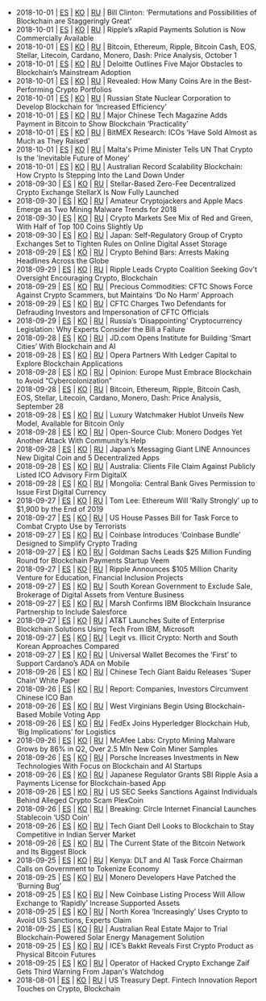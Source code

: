 * 2018-10-01 | [ES](https://github.com/theyapapa/cryptonews/blob/es/bill-clinton-permutations-and-possibilities-of-blockchain-are-staggeringly-great-f97f79ab.md) | [KO](https://github.com/theyapapa/cryptonews/blob/ko/bill-clinton-permutations-and-possibilities-of-blockchain-are-staggeringly-great-f97f79ab.md) | [RU](https://github.com/theyapapa/cryptonews/blob/ru/bill-clinton-permutations-and-possibilities-of-blockchain-are-staggeringly-great-f97f79ab.md) | Bill Clinton: ‘Permutations and Possibilities of Blockchain are Staggeringly Great’
* 2018-10-01 | [ES](https://github.com/theyapapa/cryptonews/blob/es/ripples-xrapid-payments-solution-is-now-commercially-available-ad0950ec.md) | [KO](https://github.com/theyapapa/cryptonews/blob/ko/ripples-xrapid-payments-solution-is-now-commercially-available-ad0950ec.md) | [RU](https://github.com/theyapapa/cryptonews/blob/ru/ripples-xrapid-payments-solution-is-now-commercially-available-ad0950ec.md) | Ripple’s xRapid Payments Solution is Now Commercially Available
* 2018-10-01 | [ES](https://github.com/theyapapa/cryptonews/blob/es/bitcoin-ethereum-ripple-bitcoin-cash-eos-stellar-litecoin-cardano-monero-dash-price-analysis-october-1-2de2ab7b.md) | [KO](https://github.com/theyapapa/cryptonews/blob/ko/bitcoin-ethereum-ripple-bitcoin-cash-eos-stellar-litecoin-cardano-monero-dash-price-analysis-october-1-2de2ab7b.md) | [RU](https://github.com/theyapapa/cryptonews/blob/ru/bitcoin-ethereum-ripple-bitcoin-cash-eos-stellar-litecoin-cardano-monero-dash-price-analysis-october-1-2de2ab7b.md) | Bitcoin, Ethereum, Ripple, Bitcoin Cash, EOS, Stellar, Litecoin, Cardano, Monero, Dash: Price Analysis, October 1
* 2018-10-01 | [ES](https://github.com/theyapapa/cryptonews/blob/es/deloitte-outlines-five-major-obstacles-to-blockchains-mainstream-adoption-a3f7d83b.md) | [KO](https://github.com/theyapapa/cryptonews/blob/ko/deloitte-outlines-five-major-obstacles-to-blockchains-mainstream-adoption-a3f7d83b.md) | [RU](https://github.com/theyapapa/cryptonews/blob/ru/deloitte-outlines-five-major-obstacles-to-blockchains-mainstream-adoption-a3f7d83b.md) | Deloitte Outlines Five Major Obstacles to Blockchain’s Mainstream Adoption
* 2018-10-01 | [ES](https://github.com/theyapapa/cryptonews/blob/es/revealed-how-many-coins-are-in-the-best-performing-crypto-portfolios-70990969.md) | [KO](https://github.com/theyapapa/cryptonews/blob/ko/revealed-how-many-coins-are-in-the-best-performing-crypto-portfolios-70990969.md) | [RU](https://github.com/theyapapa/cryptonews/blob/ru/revealed-how-many-coins-are-in-the-best-performing-crypto-portfolios-70990969.md) | Revealed: How Many Coins Are in the Best-Performing Crypto Portfolios
* 2018-10-01 | [ES](https://github.com/theyapapa/cryptonews/blob/es/russian-state-nuclear-corporation-to-develop-blockchain-for-increased-efficiency-e04b47da.md) | [KO](https://github.com/theyapapa/cryptonews/blob/ko/russian-state-nuclear-corporation-to-develop-blockchain-for-increased-efficiency-e04b47da.md) | [RU](https://github.com/theyapapa/cryptonews/blob/ru/russian-state-nuclear-corporation-to-develop-blockchain-for-increased-efficiency-e04b47da.md) | Russian State Nuclear Corporation to Develop Blockchain for ‘Increased Efficiency’
* 2018-10-01 | [ES](https://github.com/theyapapa/cryptonews/blob/es/major-chinese-tech-magazine-adds-payment-in-bitcoin-to-show-blockchain-practicality-e5de7e32.md) | [KO](https://github.com/theyapapa/cryptonews/blob/ko/major-chinese-tech-magazine-adds-payment-in-bitcoin-to-show-blockchain-practicality-e5de7e32.md) | [RU](https://github.com/theyapapa/cryptonews/blob/ru/major-chinese-tech-magazine-adds-payment-in-bitcoin-to-show-blockchain-practicality-e5de7e32.md) | Major Chinese Tech Magazine Adds Payment in Bitcoin to Show Blockchain ‘Practicality’
* 2018-10-01 | [ES](https://github.com/theyapapa/cryptonews/blob/es/bitmex-research-icos-have-sold-almost-as-much-as-they-raised-581526bc.md) | [KO](https://github.com/theyapapa/cryptonews/blob/ko/bitmex-research-icos-have-sold-almost-as-much-as-they-raised-581526bc.md) | [RU](https://github.com/theyapapa/cryptonews/blob/ru/bitmex-research-icos-have-sold-almost-as-much-as-they-raised-581526bc.md) | BitMEX Research: ICOs ‘Have Sold Almost as Much as They Raised’
* 2018-10-01 | [ES](https://github.com/theyapapa/cryptonews/blob/es/maltas-prime-minister-tells-un-that-crypto-is-the-inevitable-future-of-money-954808b5.md) | [KO](https://github.com/theyapapa/cryptonews/blob/ko/maltas-prime-minister-tells-un-that-crypto-is-the-inevitable-future-of-money-954808b5.md) | [RU](https://github.com/theyapapa/cryptonews/blob/ru/maltas-prime-minister-tells-un-that-crypto-is-the-inevitable-future-of-money-954808b5.md) | Malta's Prime Minister Tells UN That Crypto Is the 'Inevitable Future of Money'
* 2018-10-01 | [ES](https://github.com/theyapapa/cryptonews/blob/es/australian-record-scalability-blockchain-how-crypto-is-stepping-into-the-land-down-under-0ba8f073.md) | [KO](https://github.com/theyapapa/cryptonews/blob/ko/australian-record-scalability-blockchain-how-crypto-is-stepping-into-the-land-down-under-0ba8f073.md) | [RU](https://github.com/theyapapa/cryptonews/blob/ru/australian-record-scalability-blockchain-how-crypto-is-stepping-into-the-land-down-under-0ba8f073.md) | Australian Record Scalability Blockchain: How Crypto Is Stepping Into the Land Down Under
* 2018-09-30 | [ES](https://github.com/theyapapa/cryptonews/blob/es/stellar-based-zero-fee-decentralized-crypto-exchange-stellarx-fully-launched-db30668a.md) | [KO](https://github.com/theyapapa/cryptonews/blob/ko/stellar-based-zero-fee-decentralized-crypto-exchange-stellarx-fully-launched-db30668a.md) | [RU](https://github.com/theyapapa/cryptonews/blob/ru/stellar-based-zero-fee-decentralized-crypto-exchange-stellarx-fully-launched-db30668a.md) | Stellar-Based Zero-Fee Decentralized Crypto Exchange StellarX Is Now Fully Launched
* 2018-09-30 | [ES](https://github.com/theyapapa/cryptonews/blob/es/amateur-cryptojackers-and-apple-macs-emerge-as-two-mining-malware-trends-for-2018-c3307875.md) | [KO](https://github.com/theyapapa/cryptonews/blob/ko/amateur-cryptojackers-and-apple-macs-emerge-as-two-mining-malware-trends-for-2018-c3307875.md) | [RU](https://github.com/theyapapa/cryptonews/blob/ru/amateur-cryptojackers-and-apple-macs-emerge-as-two-mining-malware-trends-for-2018-c3307875.md) | Amateur Cryptojackers and Apple Macs Emerge as Two Mining Malware Trends for 2018
* 2018-09-30 | [ES](https://github.com/theyapapa/cryptonews/blob/es/crypto-markets-see-mix-of-red-and-green-with-half-of-top-100-coins-slightly-up-29f825c6.md) | [KO](https://github.com/theyapapa/cryptonews/blob/ko/crypto-markets-see-mix-of-red-and-green-with-half-of-top-100-coins-slightly-up-29f825c6.md) | [RU](https://github.com/theyapapa/cryptonews/blob/ru/crypto-markets-see-mix-of-red-and-green-with-half-of-top-100-coins-slightly-up-29f825c6.md) | Crypto Markets See Mix of Red and Green, With Half of Top 100 Coins Slightly Up
* 2018-09-30 | [ES](https://github.com/theyapapa/cryptonews/blob/es/japan-self-regulatory-group-of-crypto-exchanges-set-to-tighten-rules-on-online-digital-asset-storage-79a4d9e8.md) | [KO](https://github.com/theyapapa/cryptonews/blob/ko/japan-self-regulatory-group-of-crypto-exchanges-set-to-tighten-rules-on-online-digital-asset-storage-79a4d9e8.md) | [RU](https://github.com/theyapapa/cryptonews/blob/ru/japan-self-regulatory-group-of-crypto-exchanges-set-to-tighten-rules-on-online-digital-asset-storage-79a4d9e8.md) | Japan: Self-Regulatory Group of Crypto Exchanges Set to Tighten Rules on Online Digital Asset Storage
* 2018-09-29 | [ES](https://github.com/theyapapa/cryptonews/blob/es/crypto-behind-bars-arrests-making-headlines-across-the-globe-31961c44.md) | [KO](https://github.com/theyapapa/cryptonews/blob/ko/crypto-behind-bars-arrests-making-headlines-across-the-globe-31961c44.md) | [RU](https://github.com/theyapapa/cryptonews/blob/ru/crypto-behind-bars-arrests-making-headlines-across-the-globe-31961c44.md) | Crypto Behind Bars: Arrests Making Headlines Across the Globe
* 2018-09-29 | [ES](https://github.com/theyapapa/cryptonews/blob/es/ripple-leads-crypto-coalition-seeking-govt-oversight-encouraging-crypto-blockchain-f336f846.md) | [KO](https://github.com/theyapapa/cryptonews/blob/ko/ripple-leads-crypto-coalition-seeking-govt-oversight-encouraging-crypto-blockchain-f336f846.md) | [RU](https://github.com/theyapapa/cryptonews/blob/ru/ripple-leads-crypto-coalition-seeking-govt-oversight-encouraging-crypto-blockchain-f336f846.md) | Ripple Leads Crypto Coalition Seeking Gov’t Oversight Encouraging Crypto, Blockchain
* 2018-09-29 | [ES](https://github.com/theyapapa/cryptonews/blob/es/precious-commodities-cftc-shows-force-against-crypto-scammers-but-maintains-do-no-harm-approach-78ed6af1.md) | [KO](https://github.com/theyapapa/cryptonews/blob/ko/precious-commodities-cftc-shows-force-against-crypto-scammers-but-maintains-do-no-harm-approach-78ed6af1.md) | [RU](https://github.com/theyapapa/cryptonews/blob/ru/precious-commodities-cftc-shows-force-against-crypto-scammers-but-maintains-do-no-harm-approach-78ed6af1.md) | Precious Commodities: CFTC Shows Force Against Crypto Scammers, but Maintains ‘Do No Harm’ Approach
* 2018-09-29 | [ES](https://github.com/theyapapa/cryptonews/blob/es/cftc-charges-two-defendants-for-defrauding-investors-and-impersonation-of-cftc-officials-add83f3a.md) | [KO](https://github.com/theyapapa/cryptonews/blob/ko/cftc-charges-two-defendants-for-defrauding-investors-and-impersonation-of-cftc-officials-add83f3a.md) | [RU](https://github.com/theyapapa/cryptonews/blob/ru/cftc-charges-two-defendants-for-defrauding-investors-and-impersonation-of-cftc-officials-add83f3a.md) | CFTC Charges Two Defendants for Defrauding Investors and Impersonation of CFTC Officials
* 2018-09-29 | [ES](https://github.com/theyapapa/cryptonews/blob/es/russias-disappointing-cryptocurrency-legislation-why-experts-consider-the-bill-a-failure-c699be9c.md) | [KO](https://github.com/theyapapa/cryptonews/blob/ko/russias-disappointing-cryptocurrency-legislation-why-experts-consider-the-bill-a-failure-c699be9c.md) | [RU](https://github.com/theyapapa/cryptonews/blob/ru/russias-disappointing-cryptocurrency-legislation-why-experts-consider-the-bill-a-failure-c699be9c.md) | Russia’s ‘Disappointing’ Cryptocurrency Legislation: Why Experts Consider the Bill a Failure
* 2018-09-28 | [ES](https://github.com/theyapapa/cryptonews/blob/es/jdcom-opens-institute-for-building-smart-cities-with-blockchain-and-ai-e308f982.md) | [KO](https://github.com/theyapapa/cryptonews/blob/ko/jdcom-opens-institute-for-building-smart-cities-with-blockchain-and-ai-e308f982.md) | [RU](https://github.com/theyapapa/cryptonews/blob/ru/jdcom-opens-institute-for-building-smart-cities-with-blockchain-and-ai-e308f982.md) | JD.com Opens Institute for Building ‘Smart Cities’ With Blockchain and AI
* 2018-09-28 | [ES](https://github.com/theyapapa/cryptonews/blob/es/opera-partners-with-ledger-capital-to-explore-blockchain-applications-1f270fdc.md) | [KO](https://github.com/theyapapa/cryptonews/blob/ko/opera-partners-with-ledger-capital-to-explore-blockchain-applications-1f270fdc.md) | [RU](https://github.com/theyapapa/cryptonews/blob/ru/opera-partners-with-ledger-capital-to-explore-blockchain-applications-1f270fdc.md) | Opera Partners With Ledger Capital to Explore Blockchain Applications
* 2018-09-28 | [ES](https://github.com/theyapapa/cryptonews/blob/es/opinion-europe-must-embrace-blockchain-to-avoid-cybercolonization-e57717d7.md) | [KO](https://github.com/theyapapa/cryptonews/blob/ko/opinion-europe-must-embrace-blockchain-to-avoid-cybercolonization-e57717d7.md) | [RU](https://github.com/theyapapa/cryptonews/blob/ru/opinion-europe-must-embrace-blockchain-to-avoid-cybercolonization-e57717d7.md) | Opinion: Europe Must Embrace Blockchain to Avoid “Cybercolonization”
* 2018-09-28 | [ES](https://github.com/theyapapa/cryptonews/blob/es/bitcoin-ethereum-ripple-bitcoin-cash-eos-stellar-litecoin-cardano-monero-dash-price-analysis-september-28-4cf236f2.md) | [KO](https://github.com/theyapapa/cryptonews/blob/ko/bitcoin-ethereum-ripple-bitcoin-cash-eos-stellar-litecoin-cardano-monero-dash-price-analysis-september-28-4cf236f2.md) | [RU](https://github.com/theyapapa/cryptonews/blob/ru/bitcoin-ethereum-ripple-bitcoin-cash-eos-stellar-litecoin-cardano-monero-dash-price-analysis-september-28-4cf236f2.md) | Bitcoin, Ethereum, Ripple, Bitcoin Cash, EOS, Stellar, Litecoin, Cardano, Monero, Dash: Price Analysis, September 28
* 2018-09-28 | [ES](https://github.com/theyapapa/cryptonews/blob/es/luxury-watchmaker-hublot-unveils-new-model-available-for-bitcoin-only-a3228024.md) | [KO](https://github.com/theyapapa/cryptonews/blob/ko/luxury-watchmaker-hublot-unveils-new-model-available-for-bitcoin-only-a3228024.md) | [RU](https://github.com/theyapapa/cryptonews/blob/ru/luxury-watchmaker-hublot-unveils-new-model-available-for-bitcoin-only-a3228024.md) | Luxury Watchmaker Hublot Unveils New Model, Available for Bitcoin Only
* 2018-09-28 | [ES](https://github.com/theyapapa/cryptonews/blob/es/open-source-club-monero-dodges-yet-another-attack-with-communitys-help-da1209fe.md) | [KO](https://github.com/theyapapa/cryptonews/blob/ko/open-source-club-monero-dodges-yet-another-attack-with-communitys-help-da1209fe.md) | [RU](https://github.com/theyapapa/cryptonews/blob/ru/open-source-club-monero-dodges-yet-another-attack-with-communitys-help-da1209fe.md) | Open-Source Club: Monero Dodges Yet Another Attack With Community’s Help
* 2018-09-28 | [ES](https://github.com/theyapapa/cryptonews/blob/es/japans-messaging-giant-line-announces-new-digital-coin-and-5-decentralized-apps-d7f37de9.md) | [KO](https://github.com/theyapapa/cryptonews/blob/ko/japans-messaging-giant-line-announces-new-digital-coin-and-5-decentralized-apps-d7f37de9.md) | [RU](https://github.com/theyapapa/cryptonews/blob/ru/japans-messaging-giant-line-announces-new-digital-coin-and-5-decentralized-apps-d7f37de9.md) | Japan’s Messaging Giant LINE Announces New Digital Coin and 5 Decentralized Apps
* 2018-09-28 | [ES](https://github.com/theyapapa/cryptonews/blob/es/australia-clients-file-claim-against-publicly-listed-ico-advisory-firm-digitalx-029b0fb2.md) | [KO](https://github.com/theyapapa/cryptonews/blob/ko/australia-clients-file-claim-against-publicly-listed-ico-advisory-firm-digitalx-029b0fb2.md) | [RU](https://github.com/theyapapa/cryptonews/blob/ru/australia-clients-file-claim-against-publicly-listed-ico-advisory-firm-digitalx-029b0fb2.md) | Australia: Clients File Claim Against Publicly Listed ICO Advisory Firm DigitalX
* 2018-09-28 | [ES](https://github.com/theyapapa/cryptonews/blob/es/mongolia-central-bank-gives-permission-to-issue-first-digital-currency-1c7ae18f.md) | [KO](https://github.com/theyapapa/cryptonews/blob/ko/mongolia-central-bank-gives-permission-to-issue-first-digital-currency-1c7ae18f.md) | [RU](https://github.com/theyapapa/cryptonews/blob/ru/mongolia-central-bank-gives-permission-to-issue-first-digital-currency-1c7ae18f.md) | Mongolia: Central Bank Gives Permission to Issue First Digital Currency
* 2018-09-27 | [ES](https://github.com/theyapapa/cryptonews/blob/es/tom-lee-ethereum-will-rally-strongly-up-to-1-900-by-the-end-of-2019-b47d73ea.md) | [KO](https://github.com/theyapapa/cryptonews/blob/ko/tom-lee-ethereum-will-rally-strongly-up-to-1-900-by-the-end-of-2019-b47d73ea.md) | [RU](https://github.com/theyapapa/cryptonews/blob/ru/tom-lee-ethereum-will-rally-strongly-up-to-1-900-by-the-end-of-2019-b47d73ea.md) | Tom Lee: Ethereum Will ‘Rally Strongly’ up to $1,900 by the End of 2019
* 2018-09-27 | [ES](https://github.com/theyapapa/cryptonews/blob/es/us-house-passes-bill-for-task-force-to-combat-crypto-use-by-terrorists-e6d97099.md) | [KO](https://github.com/theyapapa/cryptonews/blob/ko/us-house-passes-bill-for-task-force-to-combat-crypto-use-by-terrorists-e6d97099.md) | [RU](https://github.com/theyapapa/cryptonews/blob/ru/us-house-passes-bill-for-task-force-to-combat-crypto-use-by-terrorists-e6d97099.md) | US House Passes Bill for Task Force to Combat Crypto Use by Terrorists
* 2018-09-27 | [ES](https://github.com/theyapapa/cryptonews/blob/es/coinbase-introduces-coinbase-bundle-designed-to-simplify-crypto-trading-33ffb6f6.md) | [KO](https://github.com/theyapapa/cryptonews/blob/ko/coinbase-introduces-coinbase-bundle-designed-to-simplify-crypto-trading-33ffb6f6.md) | [RU](https://github.com/theyapapa/cryptonews/blob/ru/coinbase-introduces-coinbase-bundle-designed-to-simplify-crypto-trading-33ffb6f6.md) | Coinbase Introduces ‘Coinbase Bundle’ Designed to Simplify Crypto Trading
* 2018-09-27 | [ES](https://github.com/theyapapa/cryptonews/blob/es/goldman-sachs-leads-25-million-funding-round-for-blockchain-payments-startup-veem-2f04725b.md) | [KO](https://github.com/theyapapa/cryptonews/blob/ko/goldman-sachs-leads-25-million-funding-round-for-blockchain-payments-startup-veem-2f04725b.md) | [RU](https://github.com/theyapapa/cryptonews/blob/ru/goldman-sachs-leads-25-million-funding-round-for-blockchain-payments-startup-veem-2f04725b.md) | Goldman Sachs Leads $25 Million Funding Round for Blockchain Payments Startup Veem
* 2018-09-27 | [ES](https://github.com/theyapapa/cryptonews/blob/es/ripple-announces-105-million-charity-venture-for-education-financial-inclusion-projects-b12c617c.md) | [KO](https://github.com/theyapapa/cryptonews/blob/ko/ripple-announces-105-million-charity-venture-for-education-financial-inclusion-projects-b12c617c.md) | [RU](https://github.com/theyapapa/cryptonews/blob/ru/ripple-announces-105-million-charity-venture-for-education-financial-inclusion-projects-b12c617c.md) | Ripple Announces $105 Million Charity Venture for Education, Financial Inclusion Projects
* 2018-09-27 | [ES](https://github.com/theyapapa/cryptonews/blob/es/south-korean-government-to-exclude-sale-brokerage-of-digital-assets-from-venture-business-0bfd039d.md) | [KO](https://github.com/theyapapa/cryptonews/blob/ko/south-korean-government-to-exclude-sale-brokerage-of-digital-assets-from-venture-business-0bfd039d.md) | [RU](https://github.com/theyapapa/cryptonews/blob/ru/south-korean-government-to-exclude-sale-brokerage-of-digital-assets-from-venture-business-0bfd039d.md) | South Korean Government to Exclude Sale, Brokerage of Digital Assets from Venture Business
* 2018-09-27 | [ES](https://github.com/theyapapa/cryptonews/blob/es/marsh-confirms-ibm-blockchain-insurance-partnership-to-include-salesforce-45460e30.md) | [KO](https://github.com/theyapapa/cryptonews/blob/ko/marsh-confirms-ibm-blockchain-insurance-partnership-to-include-salesforce-45460e30.md) | [RU](https://github.com/theyapapa/cryptonews/blob/ru/marsh-confirms-ibm-blockchain-insurance-partnership-to-include-salesforce-45460e30.md) | Marsh Confirms IBM Blockchain Insurance Partnership to Include Salesforce
* 2018-09-27 | [ES](https://github.com/theyapapa/cryptonews/blob/es/att-launches-suite-of-enterprise-blockchain-solutions-using-tech-from-ibm-microsoft-86b31986.md) | [KO](https://github.com/theyapapa/cryptonews/blob/ko/att-launches-suite-of-enterprise-blockchain-solutions-using-tech-from-ibm-microsoft-86b31986.md) | [RU](https://github.com/theyapapa/cryptonews/blob/ru/att-launches-suite-of-enterprise-blockchain-solutions-using-tech-from-ibm-microsoft-86b31986.md) | AT&T Launches Suite of Enterprise Blockchain Solutions Using Tech From IBM, Microsoft
* 2018-09-27 | [ES](https://github.com/theyapapa/cryptonews/blob/es/legit-vs-illicit-crypto-north-and-south-korean-approaches-compared-9363c7b3.md) | [KO](https://github.com/theyapapa/cryptonews/blob/ko/legit-vs-illicit-crypto-north-and-south-korean-approaches-compared-9363c7b3.md) | [RU](https://github.com/theyapapa/cryptonews/blob/ru/legit-vs-illicit-crypto-north-and-south-korean-approaches-compared-9363c7b3.md) | Legit vs. Illicit Crypto: North and South Korean Approaches Compared
* 2018-09-27 | [ES](https://github.com/theyapapa/cryptonews/blob/es/universal-wallet-becomes-the-first-to-support-cardanos-ada-on-mobile-8cfb453c.md) | [KO](https://github.com/theyapapa/cryptonews/blob/ko/universal-wallet-becomes-the-first-to-support-cardanos-ada-on-mobile-8cfb453c.md) | [RU](https://github.com/theyapapa/cryptonews/blob/ru/universal-wallet-becomes-the-first-to-support-cardanos-ada-on-mobile-8cfb453c.md) | Universal Wallet Becomes the ‘First’ to Support Cardano’s ADA on Mobile
* 2018-09-26 | [ES](https://github.com/theyapapa/cryptonews/blob/es/chinese-tech-giant-baidu-releases-super-chain-white-paper-a9bf1c0a.md) | [KO](https://github.com/theyapapa/cryptonews/blob/ko/chinese-tech-giant-baidu-releases-super-chain-white-paper-a9bf1c0a.md) | [RU](https://github.com/theyapapa/cryptonews/blob/ru/chinese-tech-giant-baidu-releases-super-chain-white-paper-a9bf1c0a.md) | Chinese Tech Giant Baidu Releases ‘Super Chain’ White Paper
* 2018-09-26 | [ES](https://github.com/theyapapa/cryptonews/blob/es/report-companies-investors-circumvent-chinese-ico-ban-8e29fcf1.md) | [KO](https://github.com/theyapapa/cryptonews/blob/ko/report-companies-investors-circumvent-chinese-ico-ban-8e29fcf1.md) | [RU](https://github.com/theyapapa/cryptonews/blob/ru/report-companies-investors-circumvent-chinese-ico-ban-8e29fcf1.md) | Report: Companies, Investors Circumvent Chinese ICO Ban
* 2018-09-26 | [ES](https://github.com/theyapapa/cryptonews/blob/es/west-virginians-begin-using-blockchain-based-mobile-voting-app-ff009ca5.md) | [KO](https://github.com/theyapapa/cryptonews/blob/ko/west-virginians-begin-using-blockchain-based-mobile-voting-app-ff009ca5.md) | [RU](https://github.com/theyapapa/cryptonews/blob/ru/west-virginians-begin-using-blockchain-based-mobile-voting-app-ff009ca5.md) | West Virginians Begin Using Blockchain-Based Mobile Voting App
* 2018-09-26 | [ES](https://github.com/theyapapa/cryptonews/blob/es/fedex-joins-hyperledger-blockchain-hub-big-implications-for-logistics-8bd445f6.md) | [KO](https://github.com/theyapapa/cryptonews/blob/ko/fedex-joins-hyperledger-blockchain-hub-big-implications-for-logistics-8bd445f6.md) | [RU](https://github.com/theyapapa/cryptonews/blob/ru/fedex-joins-hyperledger-blockchain-hub-big-implications-for-logistics-8bd445f6.md) | FedEx Joins Hyperledger Blockchain Hub, ‘Big Implications’ for Logistics
* 2018-09-26 | [ES](https://github.com/theyapapa/cryptonews/blob/es/mcafee-labs-crypto-mining-malware-grows-by-86-in-q2-over-25-mln-new-coin-miner-samples-fb782d59.md) | [KO](https://github.com/theyapapa/cryptonews/blob/ko/mcafee-labs-crypto-mining-malware-grows-by-86-in-q2-over-25-mln-new-coin-miner-samples-fb782d59.md) | [RU](https://github.com/theyapapa/cryptonews/blob/ru/mcafee-labs-crypto-mining-malware-grows-by-86-in-q2-over-25-mln-new-coin-miner-samples-fb782d59.md) | McAfee Labs: Crypto Mining Malware Grows by 86% in Q2, Over 2.5 Mln New Coin Miner Samples
* 2018-09-26 | [ES](https://github.com/theyapapa/cryptonews/blob/es/porsche-increases-investments-in-new-technologies-with-focus-on-blockchain-and-ai-startups-3c5bad8f.md) | [KO](https://github.com/theyapapa/cryptonews/blob/ko/porsche-increases-investments-in-new-technologies-with-focus-on-blockchain-and-ai-startups-3c5bad8f.md) | [RU](https://github.com/theyapapa/cryptonews/blob/ru/porsche-increases-investments-in-new-technologies-with-focus-on-blockchain-and-ai-startups-3c5bad8f.md) | Porsche Increases Investments in New Technologies With Focus on Blockchain and AI Startups
* 2018-09-26 | [ES](https://github.com/theyapapa/cryptonews/blob/es/japanese-regulator-grants-sbi-ripple-asia-a-payments-license-for-blockchain-based-app-53539cc6.md) | [KO](https://github.com/theyapapa/cryptonews/blob/ko/japanese-regulator-grants-sbi-ripple-asia-a-payments-license-for-blockchain-based-app-53539cc6.md) | [RU](https://github.com/theyapapa/cryptonews/blob/ru/japanese-regulator-grants-sbi-ripple-asia-a-payments-license-for-blockchain-based-app-53539cc6.md) | Japanese Regulator Grants SBI Ripple Asia a Payments License for Blockchain-based App
* 2018-09-26 | [ES](https://github.com/theyapapa/cryptonews/blob/es/us-sec-seeks-sanctions-against-individuals-behind-alleged-crypto-scam-plexcoin-1532ba22.md) | [KO](https://github.com/theyapapa/cryptonews/blob/ko/us-sec-seeks-sanctions-against-individuals-behind-alleged-crypto-scam-plexcoin-1532ba22.md) | [RU](https://github.com/theyapapa/cryptonews/blob/ru/us-sec-seeks-sanctions-against-individuals-behind-alleged-crypto-scam-plexcoin-1532ba22.md) | US SEC Seeks Sanctions Against Individuals Behind Alleged Crypto Scam PlexCoin
* 2018-09-26 | [ES](https://github.com/theyapapa/cryptonews/blob/es/breaking-circle-internet-financial-launches-stablecoin-usd-coin-4759ca02.md) | [KO](https://github.com/theyapapa/cryptonews/blob/ko/breaking-circle-internet-financial-launches-stablecoin-usd-coin-4759ca02.md) | [RU](https://github.com/theyapapa/cryptonews/blob/ru/breaking-circle-internet-financial-launches-stablecoin-usd-coin-4759ca02.md) | Breaking: Circle Internet Financial Launches Stablecoin ‘USD Coin’
* 2018-09-26 | [ES](https://github.com/theyapapa/cryptonews/blob/es/tech-giant-dell-looks-to-blockchain-to-stay-competitive-in-indian-server-market-8ff26263.md) | [KO](https://github.com/theyapapa/cryptonews/blob/ko/tech-giant-dell-looks-to-blockchain-to-stay-competitive-in-indian-server-market-8ff26263.md) | [RU](https://github.com/theyapapa/cryptonews/blob/ru/tech-giant-dell-looks-to-blockchain-to-stay-competitive-in-indian-server-market-8ff26263.md) | Tech Giant Dell Looks to Blockchain to Stay Competitive in Indian Server Market
* 2018-09-26 | [ES](https://github.com/theyapapa/cryptonews/blob/es/the-current-state-of-the-bitcoin-network-and-its-biggest-block-79ce5977.md) | [KO](https://github.com/theyapapa/cryptonews/blob/ko/the-current-state-of-the-bitcoin-network-and-its-biggest-block-79ce5977.md) | [RU](https://github.com/theyapapa/cryptonews/blob/ru/the-current-state-of-the-bitcoin-network-and-its-biggest-block-79ce5977.md) | The Current State of the Bitcoin Network and Its Biggest Block
* 2018-09-25 | [ES](https://github.com/theyapapa/cryptonews/blob/es/kenya-dlt-and-ai-task-force-chairman-calls-on-government-to-tokenize-economy-b4f8ffdf.md) | [KO](https://github.com/theyapapa/cryptonews/blob/ko/kenya-dlt-and-ai-task-force-chairman-calls-on-government-to-tokenize-economy-b4f8ffdf.md) | [RU](https://github.com/theyapapa/cryptonews/blob/ru/kenya-dlt-and-ai-task-force-chairman-calls-on-government-to-tokenize-economy-b4f8ffdf.md) | Kenya: DLT and AI Task Force Chairman Calls on Government to Tokenize Economy
* 2018-09-25 | [ES](https://github.com/theyapapa/cryptonews/blob/es/monero-developers-have-patched-the-burning-bug-365a89ac.md) | [KO](https://github.com/theyapapa/cryptonews/blob/ko/monero-developers-have-patched-the-burning-bug-365a89ac.md) | [RU](https://github.com/theyapapa/cryptonews/blob/ru/monero-developers-have-patched-the-burning-bug-365a89ac.md) | Monero Developers Have Patched the ‘Burning Bug’
* 2018-09-25 | [ES](https://github.com/theyapapa/cryptonews/blob/es/new-coinbase-listing-process-will-allow-exchange-to-rapidly-increase-supported-assets-d455a838.md) | [KO](https://github.com/theyapapa/cryptonews/blob/ko/new-coinbase-listing-process-will-allow-exchange-to-rapidly-increase-supported-assets-d455a838.md) | [RU](https://github.com/theyapapa/cryptonews/blob/ru/new-coinbase-listing-process-will-allow-exchange-to-rapidly-increase-supported-assets-d455a838.md) | New Coinbase Listing Process Will Allow Exchange to ‘Rapidly’ Increase Supported Assets
* 2018-09-25 | [ES](https://github.com/theyapapa/cryptonews/blob/es/north-korea-increasingly-uses-crypto-to-avoid-us-sanctions-experts-claim-083babe9.md) | [KO](https://github.com/theyapapa/cryptonews/blob/ko/north-korea-increasingly-uses-crypto-to-avoid-us-sanctions-experts-claim-083babe9.md) | [RU](https://github.com/theyapapa/cryptonews/blob/ru/north-korea-increasingly-uses-crypto-to-avoid-us-sanctions-experts-claim-083babe9.md) | North Korea ‘Increasingly’ Uses Crypto to Avoid US Sanctions, Experts Claim
* 2018-09-25 | [ES](https://github.com/theyapapa/cryptonews/blob/es/australian-real-estate-major-to-trial-blockchain-powered-solar-energy-management-solution-5f9f02ae.md) | [KO](https://github.com/theyapapa/cryptonews/blob/ko/australian-real-estate-major-to-trial-blockchain-powered-solar-energy-management-solution-5f9f02ae.md) | [RU](https://github.com/theyapapa/cryptonews/blob/ru/australian-real-estate-major-to-trial-blockchain-powered-solar-energy-management-solution-5f9f02ae.md) | Australian Real Estate Major to Trial Blockchain-Powered Solar Energy Management Solution
* 2018-09-25 | [ES](https://github.com/theyapapa/cryptonews/blob/es/ices-bakkt-reveals-first-crypto-product-as-physical-bitcoin-futures-188ae279.md) | [KO](https://github.com/theyapapa/cryptonews/blob/ko/ices-bakkt-reveals-first-crypto-product-as-physical-bitcoin-futures-188ae279.md) | [RU](https://github.com/theyapapa/cryptonews/blob/ru/ices-bakkt-reveals-first-crypto-product-as-physical-bitcoin-futures-188ae279.md) | ICE’s Bakkt Reveals First Crypto Product as Physical Bitcoin Futures
* 2018-09-25 | [ES](https://github.com/theyapapa/cryptonews/blob/es/operator-of-hacked-crypto-exchange-zaif-gets-third-warning-from-japans-watchdog-4551b476.md) | [KO](https://github.com/theyapapa/cryptonews/blob/ko/operator-of-hacked-crypto-exchange-zaif-gets-third-warning-from-japans-watchdog-4551b476.md) | [RU](https://github.com/theyapapa/cryptonews/blob/ru/operator-of-hacked-crypto-exchange-zaif-gets-third-warning-from-japans-watchdog-4551b476.md) | Operator of Hacked Crypto Exchange Zaif Gets Third Warning From Japan's Watchdog
* 2018-08-01 | [ES](https://github.com/theyapapa/cryptonews/blob/es/us-treasury-dept-fintech-innovation-report-touches-on-crypto-blockchain-081751e4.md) | [KO](https://github.com/theyapapa/cryptonews/blob/ko/us-treasury-dept-fintech-innovation-report-touches-on-crypto-blockchain-081751e4.md) | [RU](https://github.com/theyapapa/cryptonews/blob/ru/us-treasury-dept-fintech-innovation-report-touches-on-crypto-blockchain-081751e4.md) | US Treasury Dept. Fintech Innovation Report Touches on Crypto, Blockchain
